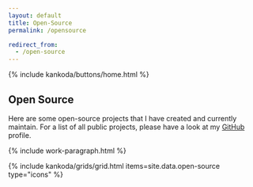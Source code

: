 ```yaml
---
layout: default
title: Open-Source
permalink: /opensource

redirect_from: 
  - /open-source
---
```


<article>
  {% include kankoda/buttons/home.html %}

  <h1>Open Source</h1>

  <p>
    Here are some open-source projects that I have created and currently maintain. For a list of all public projects, please have a look at my <a href="{{ site.github_url }}">GitHub</a> profile.
  </p>

  {% include work-paragraph.html %}
</article>

{% include kankoda/grids/grid.html items=site.data.open-source type="icons" %}